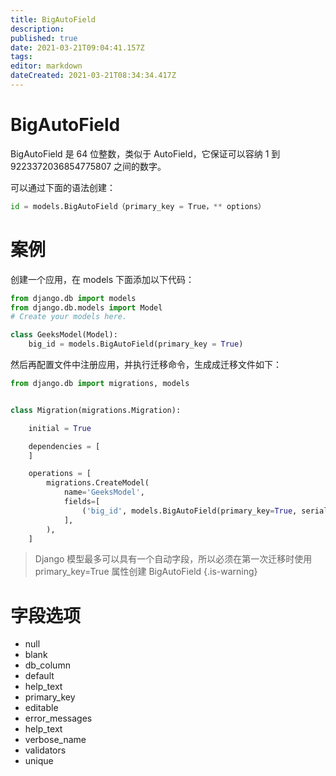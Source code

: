 ```yaml
---
title: BigAutoField
description: 
published: true
date: 2021-03-21T09:04:41.157Z
tags: 
editor: markdown
dateCreated: 2021-03-21T08:34:34.417Z
---
```


# BigAutoField

BigAutoField 是 64 位整数，类似于 AutoField，它保证可以容纳 1 到 9223372036854775807 之间的数字。

可以通过下面的语法创建：

```python
id = models.BigAutoField（primary_key = True，** options）
```

# 案例

创建一个应用，在 models 下面添加以下代码：

```python
from django.db import models 
from django.db.models import Model 
# Create your models here. 

class GeeksModel(Model): 
	big_id = models.BigAutoField(primary_key = True) 
```

然后再配置文件中注册应用，并执行迁移命令，生成成迁移文件如下：

```python
from django.db import migrations, models


class Migration(migrations.Migration):

    initial = True

    dependencies = [
    ]

    operations = [
        migrations.CreateModel(
            name='GeeksModel',
            fields=[
                ('big_id', models.BigAutoField(primary_key=True, serialize=False)),
            ],
        ),
    ]
```

> Django 模型最多可以具有一个自动字段，所以必须在第一次迁移时使用 primary_key=True 属性创建 BigAutoField
{.is-warning}

# 字段选项

- null
- blank
- db_column
- default
- help_text
- primary_key
- editable
- error_messages
- help_text
- verbose_name
- validators
- unique
